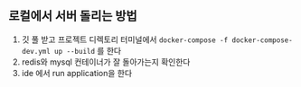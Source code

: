 ## 로컬에서 서버 돌리는 방법
1. 깃 풀 받고 프로젝트 디렉토리 터미널에서 `docker-compose -f docker-compose-dev.yml up --build` 를 한다
2. redis와 mysql 컨테이너가 잘 돌아가는지 확인한다
3. ide 에서 run application을 한다
